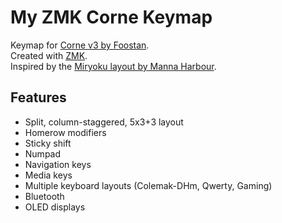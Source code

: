 # My ZMK Corne Keymap  

Keymap for [Corne v3 by Foostan](https://github.com/foostan/crkbd).  
Created with [ZMK](https://zmkfirmware.dev/).  
Inspired by the [Miryoku layout by Manna Harbour](https://github.com/manna-harbour/qmk_firmware/blob/miryoku/users/manna-harbour_miryoku/miryoku.org).  

## Features
- Split, column-staggered, 5x3+3 layout
- Homerow modifiers
- Sticky shift
- Numpad
- Navigation keys
- Media keys
- Multiple keyboard layouts (Colemak-DHm, Qwerty, Gaming)
- Bluetooth
- OLED displays
